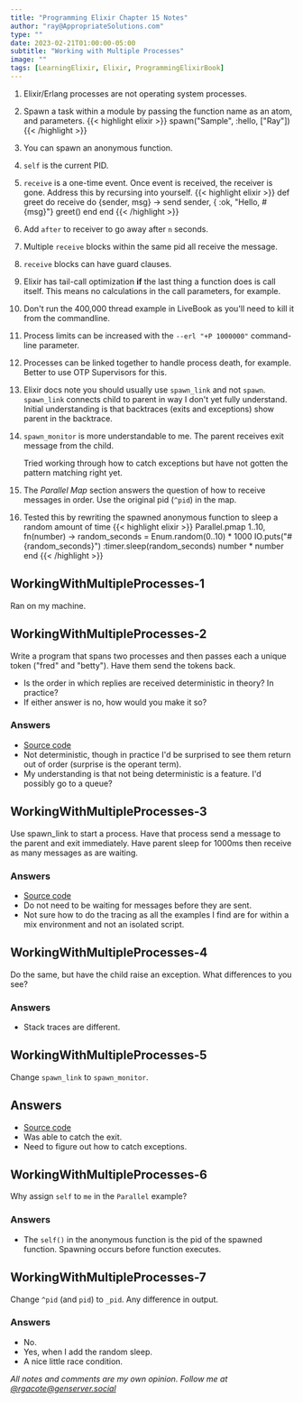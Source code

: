 ```yaml
---
title: "Programming Elixir Chapter 15 Notes"
author: "ray@AppropriateSolutions.com"
type: ""
date: 2023-02-21T01:00:00-05:00
subtitle: "Working with Multiple Processes"
image: ""
tags: [LearningElixir, Elixir, ProgrammingElixirBook]
---
```


1. Elixir/Erlang processes are not operating system processes.

1. Spawn a task within a module by passing the function name as an atom, and parameters.
{{< highlight elixir >}}
   spawn("Sample", :hello, ["Ray"])
{{< /highlight >}}

1. You can spawn an anonymous function.

1. `self` is the current PID.

1. `receive` is a one-time event. Once event is received, the receiver is gone.
   Address this by recursing into yourself.
{{< highlight elixir >}}
  def greet do
    receive do
      {sender, msg} ->
      send sender, { :ok, "Hello, #{msg}"}
      greet()
    end
  end
{{< /highlight >}}

1. Add `after` to receiver to go away after `n` seconds.

1. Multiple `receive` blocks within the same pid all receive the message.

1. `receive` blocks can have guard clauses.

1. Elixir has tail-call optimization __if__ the last thing a function does is call itself.
   This means no calculations in the call parameters, for example.

1. Don't run the 400,000 thread example in LiveBook as you'll need to kill it from the commandline.

1. Process limits can be increased with the `--erl "+P 1000000"` command-line parameter.

1. Processes can be linked together to handle process death, for example.
   Better to use OTP Supervisors for this.

1. Elixir docs note you should usually use `spawn_link` and not `spawn`.
   `spawn_link` connects child to parent in way I don't yet fully understand.
   Initial understanding is that backtraces (exits and exceptions) show parent in the backtrace.

1. `spawn_monitor` is more understandable to me.
   The parent receives exit message from the child.

   Tried working through how to catch exceptions but have not gotten the pattern matching right yet.

1. The _Parallel Map_ section answers the question of how to receive messages in order.
   Use the original pid (`^pid`) in the map.

1. Tested this by rewriting the spawned anonymous function to sleep a random amount of time
    {{< highlight elixir >}}
    Parallel.pmap 1..10, fn(number) ->
      random_seconds = Enum.random(0..10) * 1000
      IO.puts("#{random_seconds}")
      :timer.sleep(random_seconds)
    number * number
    end
    {{< /highlight >}}

## WorkingWithMultipleProcesses-1
Ran on my machine.

## WorkingWithMultipleProcesses-2
Write a program that spans two processes and then passes each a unique token ("fred" and "betty").
Have them send the tokens back.
- Is the order in which replies are received deterministic in theory? In practice?
- If either answer is no, how would you make it so?

### Answers
- [Source code](https://github.com/rgacote/ProgrammingElixirExercises/blob/main/WorkingWithMultipleProcesses-2.exs)
- Not deterministic, though in practice I'd be surprised to see them return out of order (surprise is the operant term).
- My understanding is that not being deterministic is a feature.
  I'd possibly go to a queue?

## WorkingWithMultipleProcesses-3
Use spawn_link to start a process.
Have that process send a message to the parent and exit immediately.
Have parent sleep for 1000ms then receive as many messages as are waiting.

### Answers
- [Source code](https://github.com/rgacote/ProgrammingElixirExercises/blob/main/WorkingWithMultipleProcesses-3.exs)
- Do not need to be waiting for messages before they are sent.
- Not sure how to do the tracing as all the examples I find are for within a mix environment and not an isolated script.

## WorkingWithMultipleProcesses-4
Do the same, but have the child raise an exception.
What differences to you see?

### Answers
- Stack traces are different.

## WorkingWithMultipleProcesses-5
Change `spawn_link` to `spawn_monitor`.

## Answers
- [Source code](https://github.com/rgacote/ProgrammingElixirExercises/blob/main/WorkingWithMultipleProcesses-5.exs)
- Was able to catch the exit.
- Need to figure out how to catch exceptions.

## WorkingWithMultipleProcesses-6
Why assign `self` to `me` in the `Parallel` example?

### Answers
- The `self()` in the anonymous function is the pid of the spawned function.
  Spawning occurs before function executes.

## WorkingWithMultipleProcesses-7
Change `^pid` (and `pid`) to `_pid`.
Any difference in output.

### Answers
- No.
- Yes, when I add the random sleep.
- A nice little race condition.



_All notes and comments are my own opinion. Follow me at [@rgacote@genserver.social](https://genserver.social/rgacote)_
